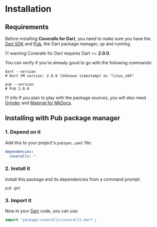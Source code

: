 # Installation

## Requirements
Before installing **Coveralls for Dart**, you need to make sure you have the [Dart SDK](https://www.dartlang.org/tools/sdk)
and [Pub](https://www.dartlang.org/tools/pub), the Dart package manager, up and running.

!!! warning
    Coveralls for Dart requires Dart >= **2.0.0**.

You can verify if you're already good to go with the following commands:

```shell
dart --version
# Dart VM version: 2.0.0 (Unknown timestamp) on "linux_x64"

pub --version
# Pub 2.0.0
```

!!! info
    If you plan to play with the package sources, you will also need
    [Grinder](http://google.github.io/grinder.dart) and [Material for MkDocs](https://squidfunk.github.io/mkdocs-material).

## Installing with Pub package manager

### 1. Depend on it
Add this to your project's `pubspec.yaml` file:

```yaml
dependencies:
  coveralls: *
```

### 2. Install it
Install this package and its dependencies from a command prompt:

```shell
pub get
```

### 3. Import it
Now in your [Dart](https://www.dartlang.org) code, you can use:

```dart
import 'package:coveralls/coveralls.dart';
```
